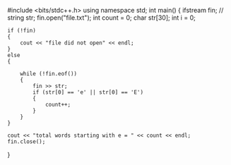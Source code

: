 #include <bits/stdc++.h>
using namespace std;
int main()
{
    ifstream fin;
    // string str;
    fin.open("file.txt");
    int count = 0;
    char str[30];
    int i = 0;

    if (!fin)
    {
        cout << "file did not open" << endl;
    }
    else
    {

        while (!fin.eof())
        {
            fin >> str;
            if (str[0] == 'e' || str[0] == 'E')
            {
                count++;
            }
        }
    }

    cout << "total words starting with e = " << count << endl;
    fin.close();
}

